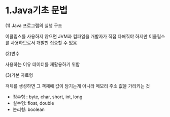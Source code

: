 # 1.Java기초 문법

\(1\) Java 프로그램의 실행 구조

이클립스를 사용하지 않으면 JVM과 컴파일을 개발자가 직접 다해줘야 하지만 이클립스를 사용하므로서 개발만 집중할 수 있음 

\(2\)변수

사용하는 이유 데이터를 재활용하기 위함 

\(3\)기본 자료형

객체를 생성하면 그 객체에 값이 담기는게 아니라 메모리 주소 값을 가리키는 것 

* 정수형 : byte, char, short, int, long
* 실수형: float, double
* 논리형: boolean





